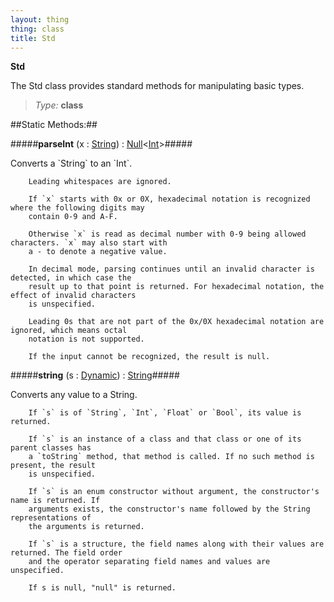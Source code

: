 ```yaml
---
layout: thing
thing: class
title: Std
---
```

**Std**
<p>The Std class provides standard methods for manipulating basic types.
</p>



> *Type:* **class**


##Static Methods:##


#####**parseInt** (x : <a href="String.html" class="type">String</a>) : <a href="Null.html" class="type">Null</a>&lt;<a href="Int.html" class="type">Int</a>&gt;#####
<p>Converts a `String` to an `Int`.

		Leading whitespaces are ignored.

		If `x` starts with 0x or 0X, hexadecimal notation is recognized where the following digits may
		contain 0-9 and A-F.

		Otherwise `x` is read as decimal number with 0-9 being allowed characters. `x` may also start with
		a - to denote a negative value.

		In decimal mode, parsing continues until an invalid character is detected, in which case the
		result up to that point is returned. For hexadecimal notation, the effect of invalid characters
		is unspecified.

		Leading 0s that are not part of the 0x/0X hexadecimal notation are ignored, which means octal
		notation is not supported.

		If the input cannot be recognized, the result is null.
</p>











#####**string** (s : <a href="Dynamic.html" class="type">Dynamic</a>) : <a href="String.html" class="type">String</a>#####
<p>Converts any value to a String.

		If `s` is of `String`, `Int`, `Float` or `Bool`, its value is returned.

		If `s` is an instance of a class and that class or one of its parent classes has
		a `toString` method, that method is called. If no such method is present, the result
		is unspecified.

		If `s` is an enum constructor without argument, the constructor's name is returned. If
		arguments exists, the constructor's name followed by the String representations of
		the arguments is returned.

		If `s` is a structure, the field names along with their values are returned. The field order
		and the operator separating field names and values are unspecified.

		If s is null, "null" is returned.
</p>













